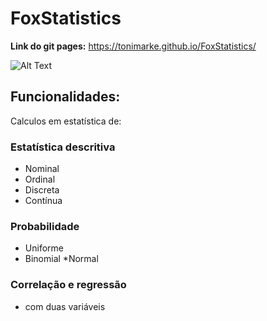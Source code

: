 # FoxStatistics
**Link do git pages:** https://tonimarke.github.io/FoxStatistics/

![Alt Text](https://gifyu.com/image/VltC)



## Funcionalidades:
Calculos em estatística de:
### Estatística descritiva
* Nominal
* Ordinal
* Discreta
* Contínua
### Probabilidade
* Uniforme
* Binomial
 *Normal
### Correlação e regressão
* com duas variáveis
